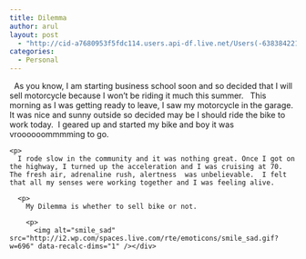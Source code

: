 ```yaml
---
title: Dilemma
author: arul
layout: post
  - "http://cid-a7680953f5fdc114.users.api-df.live.net/Users(-6383842215583694572)/Blogs('A7680953F5FDC114!113')/Entries('A7680953F5FDC114!494')?authkey=NzXxYOsM*PI%24"
categories:
  - Personal
---
```

<div id="msgcns!A7680953F5FDC114!494" class="bvMsg">
  <p>
      As you know, I am starting business school soon and so decided that I will sell motorcycle because I won&#8217;t be riding it much this summer.   This morning as I was getting ready to leave, I saw my motorcycle in the garage.  It was nice and sunny outside so decided may be I should ride the bike to work today.  I geared up and started my bike and boy it was vroooooommmming to go. 
    
    <p>
      I rode slow in the community and it was nothing great. Once I got on the highway, I turned up the acceleration and I was cruising at 70.  The fresh air, adrenaline rush, alertness  was unbelievable.  I felt that all my senses were working together and I was feeling alive. 
      
      <p>
        My Dilemma is whether to sell bike or not. 
        
        <p>
          <img alt="smile_sad" src="http://i2.wp.com/spaces.live.com/rte/emoticons/smile_sad.gif?w=696" data-recalc-dims="1" /></div>
